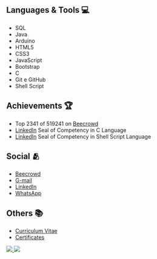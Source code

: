 <div>
  <h2>Languages & Tools &#x1f4bb;</h2>

  <ul>
    <li>SQL</li>
    <li>Java</li>
    <li>Arduino</li>
    <li>HTML5</li>
    <li>CSS3</li>
    <li>JavaScript</li>
    <li>Bootstrap</li>
    <li>C</li>
    <li>Git e GitHub</li>
    <li>Shell Script</li>
  </ul>
</div>

<div>
  <h2>Achievements &#x1f3c6;</h2>

  <ul>
    <li>Top 2341 of 519241 on <a href="https://www.beecrowd.com.br/judge/pt/profile/853225">Beecrowd</a></li>
    <li><a href="https://www.linkedin.com/in/zolppy/">LinkedIn</a> Seal of Competency in C Language</li>
    <li><a href="https://www.linkedin.com/in/zolppy/">LinkedIn</a> Seal of Competency in Shell Script Language</li>
  </ul>
</div>

<div>
  <h2>Social &#x1fac2</h2>

  <ul>
    <li><a href="https://www.beecrowd.com.br/judge/pt/profile/853225">Beecrowd</a></li>
    <li><a href="mailto:gabriel.lcifba@gmail.com">G-mail</a></li>
    <li><a href="https://www.linkedin.com/in/zolppy">LinkedIn</a></li>
    <li><a href="http://wa.me/5574981343313">WhatsApp</a></li>
  </ul>
</div>

<div>
  <h2>Others &#x1f4da</h2>

  <ul>
    <li><a href="https://zolppy.github.io/zolppy">Curriculum Vitae</a></li>
    <li><a href="https://drive.google.com/drive/folders/1d0CI4v6SahD471GgcGoZ1BvCuf5F-Am-?usp=drive_link">Certificates</a></li>
  </ul>
</div>

<div>
<a href="https://github.com/zolppy">
<img loading="lazy" src="https://github-readme-stats.vercel.app/api/top-langs/?username=zolppy&layout=compact&langs_count=7&theme=dracula" />
<img loading="lazy" src="https://github-readme-stats.vercel.app/api?username=zolppy&show_icons=true&theme=dracula&include_all_commits=true&count_private=true" />
</div>
